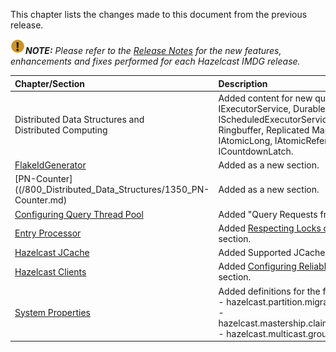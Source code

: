 
This chapter lists the changes made to this document from the previous release.


![image](images/NoteSmall.jpg)***NOTE:*** *Please refer to the <a href="http://docs.hazelcast.org/docs/release-notes/" target="_blank">Release Notes</a> for the new features, enhancements and fixes performed for each Hazelcast IMDG release.*


|Chapter/Section|Description|
|:-------|:-----------|
| Distributed Data Structures and <br> Distributed Computing| Added content for new quorum aware data structures: IExecutorService, DurableExecutorService, IScheduledExecutorService, MultiMap, ISet, IList, Ringbuffer, Replicated Map, Cardinality Estimator, IAtomicLong, IAtomicReference, ISemaphore, ICountdownLatch.
|[FlakeIdGenerator](/800_Distributed_Data_Structures/1450_FlakeIdGenerator.md)| Added as a new section.
|[PN-Counter]((/800_Distributed_Data_Structures/1350_PN-Counter.md)|Added as a new section.
|[Configuring Query Thread Pool](/1100_Distributed_Query/100_How_Distributed_Query_Works/600_Configuring_Query_Thread_Pool.md)|Added "Query Requests from Clients" as a new section.|
|[Entry Processor](/1000_Distributed_Computing/400_Entry_Processor)|Added [Respecting Locks on Single Keys](/1000_Distributed_Computing/400_Entry_Processor/100_Performing_Fast_In-Memory_Map_Operations.md) as a new section.
| [Hazelcast JCache](/1300_Hazelcast_JCache)|Added Supported JCache Versions as a new section.
| [Hazelcast Clients](/1600_Hazelcast_Clients/100_Java_Client)| Added [Configuring Reliable Topic at Client Side](/1600_Hazelcast_Clients/100_Java_Client/300_Configuration/800_Other_Configurations.md) as a new section.|
|[System Properties](/2700_System_Properties)|Added definitions for the following properties: <br> - hazelcast.partition.migration.fragments.enabled <br> - hazelcast.mastership.claim.member.list.version.increment <br> - hazelcast.multicast.group
